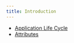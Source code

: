 ```yaml
---
title: Introduction
---
```




- [Application Life Cycle](/swift-docs/docs/architecture/application-lifecycle)
- [Attributes](/swift-docs/docs/architecture/attributes)